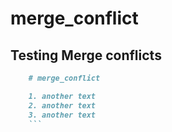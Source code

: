 # merge_conflict

## Testing Merge conflicts
```markdown
    # merge_conflict

    1. another text
    2. another text
    3. another text
    ```